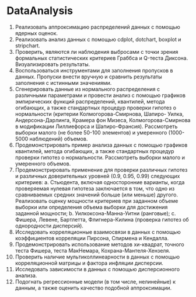 # DataAnalysis
1. Реализовать аппроксимацию распределений данных с помощью ядерных оценок.
2. Реализовать анализ данных с помощью cdplot, dotchart, boxplot и stripchart.
3. Проверить, являются ли наблюдения выбросами с точки зрения формальных статистических критериев Граббса и Q-теста Диксона. Визуализировать результаты.
4. Воспользоваться инструментами для заполнения пропусков в данных. Пропуски внести вручную и сравнить результаты заполнения с истинными значениями.
5. Сгенерировать данные из нормального распределения с различными параметрами и провести анализ с помощью графиков эмпирических функций распределений, квантилей, метода огибающих, а также стандартных процедур проверки гипотез о нормальности (критерии Колмогорова-Смирнова, Шапиро- Уилка, Андерсона-Дарлинга, Крамера фон Мизеса, Колмогорова-Смирнова в модификации Лиллиефорса и Шапиро-Франсия). Рассмотреть выборки малого (не более 50-100 элементов) и умеренного (1000-5000 наблюдений) объемов.
6. Продемонстрировать пример анализа данных с помощью графиков квантилей, метода огибающих, а также стандартных процедур проверки гипотез о нормальности. Рассмотреть выборки малого и умеренного объемов.
7. Продемонстрировать применение для проверки различных гипотез и различных доверительных уровней (0.9, 0.95, 0.99) следующих критериев:
a. Стьюдента, включая односторонние варианты, когда проверяемая нулевая гипотеза заключается в том, что одно из сравниваемых средних значений больше (или меньше) другого. Реализовать оценку мощности критериев при заданном объеме выборки или определения объема выборки для достижения заданной мощности;
b. Уилкоксона-Манна-Уитни (ранговые);
c. Фишера, Левене, Бартлетта, Флигнера-Килина (проверка
гипотез об однородности дисперсий).
8. Исследовать корреляционные взаимосвязи в данных с помощью коэффициентов корреляции Пирсона, Спирмена и Кендалла.
9. Продемонстрировать использование методов хи-квадрат, точного теста Фишера, теста МакНемара, Кохрана-Мантеля-Хензеля.
10. Проверить наличие мультиколлинеарности в данных с помощью корреляционной матрицы и фактора инфляции дисперсии.
11. Исследовать зависимости в данных с помощью дисперсионного анализа.
12. Подогнать регрессионные модели (в том числе, нелинейные) к данным, а также оценить качество подобной аппроксимации.
